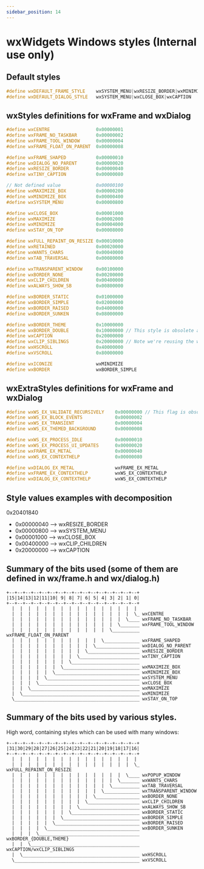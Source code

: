 ```yaml
---
sidebar_position: 14
---
```


# wxWidgets Windows styles (**Internal use only**)

## Default styles

```cpp
#define wxDEFAULT_FRAME_STYLE    wxSYSTEM_MENU|wxRESIZE_BORDER|wxMINIMIZE_BOX|wxMAXIMIZE_BOX|wxCLOSE_BOX|wxCAPTION|wxCLIP_CHILDREN
#define wxDEFAULT_DIALOG_STYLE   wxSYSTEM_MENU|wxCLOSE_BOX|wxCAPTION
```

## wxStyles definitions for wxFrame and wxDialog

```cpp
#define wxCENTRE                 0x00000001
#define wxFRAME_NO_TASKBAR       0x00000002
#define wxFRAME_TOOL_WINDOW      0x00000004
#define wxFRAME_FLOAT_ON_PARENT  0x00000008

#define wxFRAME_SHAPED           0x00000010
#define wxDIALOG_NO_PARENT       0x00000020
#define wxRESIZE_BORDER          0x00000040
#define wxTINY_CAPTION           0x00000080

// Not defined value             0x00000100
#define wxMAXIMIZE_BOX           0x00000200
#define wxMINIMIZE_BOX           0x00000400
#define wxSYSTEM_MENU            0x00000800

#define wxCLOSE_BOX              0x00001000
#define wxMAXIMIZE               0x00002000
#define wxMINIMIZE               0x00004000
#define wxSTAY_ON_TOP            0x00008000

#define wxFULL_REPAINT_ON_RESIZE 0x00010000
#define wxRETAINED               0x00020000
#define wxWANTS_CHARS            0x00040000
#define wxTAB_TRAVERSAL          0x00080000

#define wxTRANSPARENT_WINDOW     0x00100000
#define wxBORDER_NONE            0x00200000
#define wxCLIP_CHILDREN          0x00400000
#define wxALWAYS_SHOW_SB         0x00800000

#define wxBORDER_STATIC          0x01000000
#define wxBORDER_SIMPLE          0x02000000
#define wxBORDER_RAISED          0x04000000
#define wxBORDER_SUNKEN          0x08000000

#define wxBORDER_THEME           0x10000000
#define wxBORDER_DOUBLE          0x10000000 // This style is obsolete and should not be used.
#define wxCAPTION                0x20000000
#define wxCLIP_SIBLINGS          0x20000000 // Note we're reusing the wxCAPTION style because we won't need captions for subwindows/control
#define wxHSCROLL                0x40000000
#define wxVSCROLL                0x80000000

#define wxICONIZE                wxMINIMIZE
#define wxBORDER                 wxBORDER_SIMPLE
```

## wxExtraStyles definitions for wxFrame and wxDialog

```cpp
#define wxWS_EX_VALIDATE_RECURSIVELY    0x00000000 // This flag is obsolete and should not be used.
#define wxWS_EX_BLOCK_EVENTS            0x00000002
#define wxWS_EX_TRANSIENT               0x00000004
#define wxWS_EX_THEMED_BACKGROUND       0x00000008

#define wxWS_EX_PROCESS_IDLE            0x00000010
#define wxWS_EX_PROCESS_UI_UPDATES      0x00000020
#define wxFRAME_EX_METAL                0x00000040
#define wxWS_EX_CONTEXTHELP             0x00000080

#define wxDIALOG_EX_METAL               wxFRAME_EX_METAL
#define wxFRAME_EX_CONTEXTHELP          wxWS_EX_CONTEXTHELP
#define wxDIALOG_EX_CONTEXTHELP         wxWS_EX_CONTEXTHELP
```

## Style values examples with decomposition

0x20401840

* 0x00000040 --> wxRESIZE_BORDER
* 0x00000800 --> wxSYSTEM_MENU
* 0x00001000 --> wxCLOSE_BOX
* 0x00400000 --> wxCLIP_CHILDREN
* 0x20000000 --> wxCAPTION

## Summary of the bits used (some of them are defined in wx/frame.h and wx/dialog.h)

    +--+--+--+--+--+--+--+--+--+--+--+--+--+--+--+--+
    |15|14|13|12|11|10| 9| 8| 7| 6| 5| 4| 3| 2| 1| 0|
    +--+--+--+--+--+--+--+--+--+--+--+--+--+--+--+--+
      |  |  |  |  |  |  |  |  |  |  |  |  |  |  |  |
      |  |  |  |  |  |  |  |  |  |  |  |  |  |  |  \_ wxCENTRE
      |  |  |  |  |  |  |  |  |  |  |  |  |  |  \____ wxFRAME_NO_TASKBAR
      |  |  |  |  |  |  |  |  |  |  |  |  |  \_______ wxFRAME_TOOL_WINDOW
      |  |  |  |  |  |  |  |  |  |  |  |  \__________ wxFRAME_FLOAT_ON_PARENT
      |  |  |  |  |  |  |  |  |  |  |  \_____________ wxFRAME_SHAPED
      |  |  |  |  |  |  |  |  |  |  \________________ wxDIALOG_NO_PARENT
      |  |  |  |  |  |  |  |  |  \___________________ wxRESIZE_BORDER
      |  |  |  |  |  |  |  |  \______________________ wxTINY_CAPTION
      |  |  |  |  |  |  |  \_________________________
      |  |  |  |  |  |  \____________________________ wxMAXIMIZE_BOX
      |  |  |  |  |  \_______________________________ wxMINIMIZE_BOX
      |  |  |  |  \__________________________________ wxSYSTEM_MENU
      |  |  |  \_____________________________________ wxCLOSE_BOX
      |  |  \________________________________________ wxMAXIMIZE
      |  \___________________________________________ wxMINIMIZE
      \______________________________________________ wxSTAY_ON_TOP


## Summary of the bits used by various styles.

High word, containing styles which can be used with many windows:

    +--+--+--+--+--+--+--+--+--+--+--+--+--+--+--+--+
    |31|30|29|28|27|26|25|24|23|22|21|20|19|18|17|16|
    +--+--+--+--+--+--+--+--+--+--+--+--+--+--+--+--+
      |  |  |  |  |  |  |  |  |  |  |  |  |  |  |  |
      |  |  |  |  |  |  |  |  |  |  |  |  |  |  |  \_ wxFULL_REPAINT_ON_RESIZE
      |  |  |  |  |  |  |  |  |  |  |  |  |  |  \____ wxPOPUP_WINDOW
      |  |  |  |  |  |  |  |  |  |  |  |  |  \_______ wxWANTS_CHARS
      |  |  |  |  |  |  |  |  |  |  |  |  \__________ wxTAB_TRAVERSAL
      |  |  |  |  |  |  |  |  |  |  |  \_____________ wxTRANSPARENT_WINDOW
      |  |  |  |  |  |  |  |  |  |  \________________ wxBORDER_NONE
      |  |  |  |  |  |  |  |  |  \___________________ wxCLIP_CHILDREN
      |  |  |  |  |  |  |  |  \______________________ wxALWAYS_SHOW_SB
      |  |  |  |  |  |  |  \_________________________ wxBORDER_STATIC
      |  |  |  |  |  |  \____________________________ wxBORDER_SIMPLE
      |  |  |  |  |  \_______________________________ wxBORDER_RAISED
      |  |  |  |  \__________________________________ wxBORDER_SUNKEN
      |  |  |  \_____________________________________ wxBORDER_{DOUBLE,THEME}
      |  |  \________________________________________ wxCAPTION/wxCLIP_SIBLINGS
      |  \___________________________________________ wxHSCROLL
      \______________________________________________ wxVSCROLL
